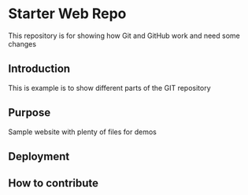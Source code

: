 # Starter Web Repo

This repository is for showing how Git and GitHub work and need some changes

## Introduction

This is example is to show different parts of the GIT repository

## Purpose

Sample website with plenty of files for demos

## Deployment

## How to contribute